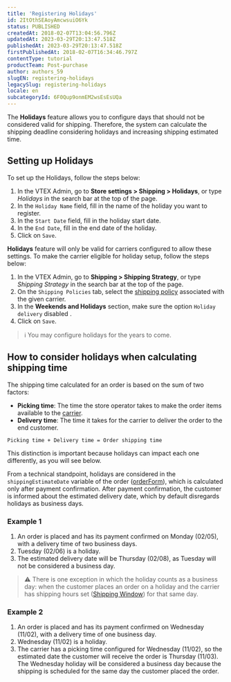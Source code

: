 ```yaml
---
title: 'Registering Holidays'
id: 2ItOthSEAoyAmcwsuiO6Yk
status: PUBLISHED
createdAt: 2018-02-07T13:04:56.796Z
updatedAt: 2023-03-29T20:13:47.518Z
publishedAt: 2023-03-29T20:13:47.518Z
firstPublishedAt: 2018-02-07T16:34:46.797Z
contentType: tutorial
productTeam: Post-purchase
author: authors_59
slugEN: registering-holidays
legacySlug: registering-holidays
locale: en
subcategoryId: 6F0Qup9onmEM2wsEsEsUQa
---
```


The **Holidays** feature allows you to configure days that should not be considered valid for shipping. Therefore, the system can calculate the shipping deadline considering holidays and increasing shipping estimated time.

## Setting up Holidays

To set up the Holidays, follow the steps below:

1. In the VTEX Admin, go to **Store settings > Shipping > Holidays**, or type *Holidays* in the search bar at the top of the page.  
2. In the `Holiday Name` field, fill in the name of the holiday you want to register.
3. In the `Start Date` field, fill in the holiday start date.
4. In the `End Date`, fill in the end date of the holiday.
5. Click on `Save`.

**Holidays** feature will only be valid for carriers configured to allow these settings. To make the carrier eligible for holiday setup, follow the steps below:

1. In the VTEX Admin, go to **Shipping > Shipping Strategy**, or type *Shipping Strategy* in the search bar at the top of the page.  
2. On the `Shipping Policies` tab, select the [shipping policy](/en/tutorial/politica-de-envio--tutorials_140) associated with the given carrier.
3. In the **Weekends and Holidays** section, make sure the option `Holiday delivery` disabled <i class="fas fa-toggle-off"></i>.
4. Click on `Save`.

> ℹ️ You may configure holidays for the years to come.

## How to consider holidays when calculating shipping time

The shipping time calculated for an order is based on the sum of two factors:

- **Picking time**: The time the store operator takes to make the order items available to the [carrier](/en/tutorial/transportadoras-na-vtex--7u9duMD5UQa2QQwukAWMcE).
- **Delivery time**: The time it takes for the carrier to deliver the order to the end customer.

`Picking time + Delivery time = Order shipping time`

This distinction is important because holidays can impact each one differently, as you will see below.

From a technical standpoint, holidays are considered in the `shippingEstimateDate` variable of the order ([orderForm](https://developers.vtex.com/vtex-rest-api/reference/orderform-fields)), which is calculated only after payment confirmation. After payment confirmation, the customer is informed about the estimated delivery date, which by default disregards holidays as business days.

### Example 1

1. An order is placed and has its payment confirmed on Monday (02/05), with a delivery time of two business days.
2. Tuesday (02/06) is a holiday.
3. The estimated delivery date will be Thursday (02/08), as Tuesday will not be considered a business day.

> ⚠️ There is one exception in which the holiday counts as a business day: when the customer places an order on a holiday and the carrier has shipping hours set ([Shipping Window](/en/tutorial/carrier-working-hours--2oGpbInIgdxSWUi3TZjdCS)) for that same day.

### Example 2

1. An order is placed and has its payment confirmed on Wednesday (11/02), with a delivery time of one business day.
2. Wednesday (11/02) is a holiday.
3. The carrier has a picking time configured for Wednesday (11/02), so the estimated date the customer will receive the order is Thursday (11/03). The Wednesday holiday will be considered a business day because the shipping is scheduled for the same day the customer placed the order.
